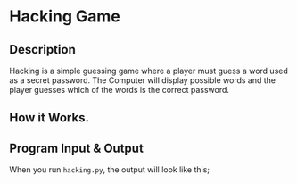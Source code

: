 # Hacking Game

## Description

Hacking is a simple guessing game where a player must guess a word used as a secret password. The Computer will display possible words and the player guesses which of the words is the correct password.

## How it Works.

## Program Input & Output

When you run `hacking.py`, the output will look like this;

```
```
